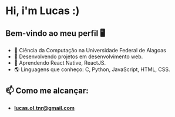 # Hi, i'm Lucas :)
##   Bem-vindo ao meu perfil 🖥

- 📘 Ciência da Computação na Universidade Federal de Alagoas
- 🔭 Desenvolvendo projetos em desenvolvimento web.
- 🌱 Aprendendo React Native, ReactJS.
- 🌎 Línguagens que conheço: C, Python, JavaScript, HTML, CSS.

## 📫 Como me alcançar:
- **lucas.ol.tnr@gmail.com**
